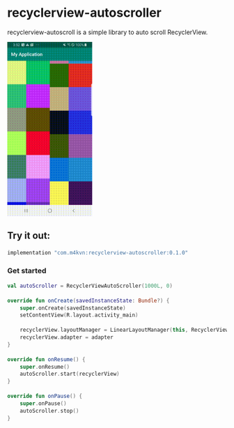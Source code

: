 # recyclerview-autoscroller

recyclerview-autoscroll is a simple library to auto scroll RecyclerView.

<img src="./images/image1.gif" height="400" />

## Try it out:

```gradle
implementation "com.m4kvn:recyclerview-autoscroller:0.1.0"
```

### Get started

```kotlin
val autoScroller = RecyclerViewAutoScroller(1000L, 0)

override fun onCreate(savedInstanceState: Bundle?) {
    super.onCreate(savedInstanceState)
    setContentView(R.layout.activity_main)

    recyclerView.layoutManager = LinearLayoutManager(this, RecyclerView.VERTICAL, false)
    recyclerView.adapter = adapter
}

override fun onResume() {
    super.onResume()
    autoScroller.start(recyclerView)
}

override fun onPause() {
    super.onPause()
    autoScroller.stop()
}
```
